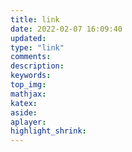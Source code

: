```yaml
---
title: link
date: 2022-02-07 16:09:40
updated:
type: "link"
comments:
description:
keywords:
top_img:
mathjax:
katex:
aside:
aplayer:
highlight_shrink:
---
```

